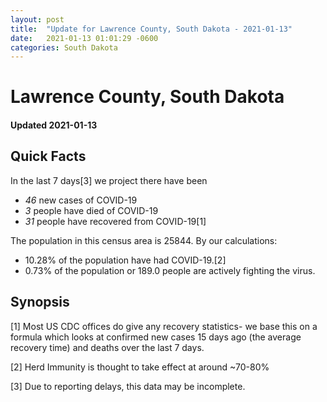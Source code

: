 ```yaml
---
layout: post
title:  "Update for Lawrence County, South Dakota - 2021-01-13"
date:   2021-01-13 01:01:29 -0600
categories: South Dakota
---
```


# Lawrence County, South Dakota
#### Updated 2021-01-13

## Quick Facts

In the last 7 days[3] we project there have been
- *46* new cases of COVID-19
- *3* people have died of COVID-19
- *31* people have recovered from COVID-19[1]

The population in this census area is 25844. By our calculations:
- 10.28% of the population have had COVID-19.[2]
- 0.73% of the population or 189.0 people are actively fighting the virus.

## Synopsis




[1] Most US CDC offices do give any recovery statistics- we base this on a formula which looks at confirmed new cases
15 days ago (the average recovery time) and deaths over the last 7 days.

[2] Herd Immunity is thought to take effect at around ~70-80%

[3] Due to reporting delays, this data may be incomplete.
 
    